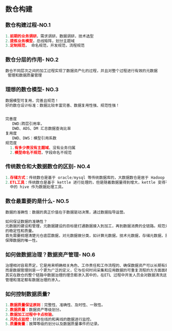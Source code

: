 ## 数仓构建

<h3>数仓构建过程-NO.1</h3>

```python
1.前期的业务调研，需求调研，数据调研，技术选型 
2.提炼业务模型，总线矩阵，划分主题域
3.定制规范， 命名规范，开发规范，流程规范
```
 


<h3>数仓分层的作用- NO.2</h3>

```python
数仓不同层次之间的加工过程实现了数据资产化的过程，并且对整个过程进行有效的元数据
 管理和数据质量管理
```
 
 <h3>理想的数仓模型- NO.3</h3>
 
 ```python
数据模型可复用，完善且规范！
好的数仓设计标准：数据比较丰富完善、数据复用性强、规范性强！


完善度
    DWD:跨层引用率，
    DWD、ADS、DM 汇总数据查询比率
复用度
    DWD、DWS：模型引用系数
规范度
   1.有多少表没有主题域、没有业务归属
   2.模型命名不规范，字段命名不规范
```
<h3>传统数仓和大数据数仓的区别- NO.4</h3>

```python
1.存储方式：传统数仓是基于 oracle/mysql 等传统数据库的，大数据数仓是居于 Hadoop 平台中的 hdfs 等实现的
2.ETL工具：传统数仓是基于 kettle 进行处理的，但是随着数据量得到增大，kettle 变得不稳定。大数据数仓是基于 hadoop 
  中的 hive 作为数据处理工具。
```
 
<h3>数仓最重要的是什么- NO.5</h3>
 
```java
数据的准确性：数据的真正价值在于数据驱动决策，通过数据指导运营。

如何保证数据的准确性？
元数据的建设和管理，元数据建设的目标是打通数据接入到加工，再到数据消费的全链路。规范元数据服务出口，保证元数据产出
的稳定性和质量。
首先需要梳理清楚元仓底层数据，对元数据做分类，如计算元数据，技术元数据，存储元数据，质量元数据等，减少数据重复建设，
保障数据的唯一性。
```
 
<h3>如何做数据治理？数据资产管理- NO.6</h3>

```python
治理相对容易界定，它是用来明确相关角色、工作责任和工作流程的、确保数据资产可以长期有效的、可持续的得到管理
而是数据管理则是一个更为广泛的定义，它与任何时间采集和应用数据的可重复流程的方方面面都紧密相关
其实在数仓的整个链路中数据治理的理念都渗入其中的，在ETL 过程中开发人员会对数据清洗这其实就是治理的一部分，再加上后期的数据资产的
管理和落定都有数据治理的渗入。
```

<h3>如何控制数据质量?</h3>

```python
1.数据质量保证原则：完整性、准确性、及时性、一致性。
2.数据质量：数据资产等级划分。
3.数据加工过程中卡点校验。
4.风险点监控：针对在线的和离线的数据进行监控。
5.质量衡量：故障等级的划分以及数据质量事件的记录。
```

